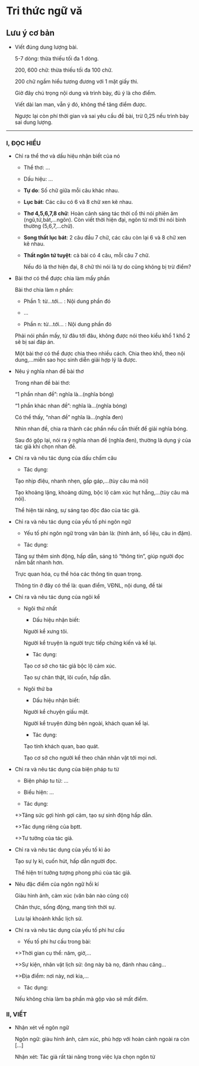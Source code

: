 # Tri thức ngữ vă
## Lưu ý cơ bản

- Viết đúng dung lượng bài.
    
    <aside>
    
    5-7 dòng: thừa thiếu tối đa 1 dòng.
    
    200, 600 chữ: thừa thiếu tối đa 100 chữ.
    
    200 chữ ngầm hiểu tương đương với 1 mặt giấy thi.
    
    </aside>
    
    Giờ đây chú trọng nội dung và trình bày, đủ ý là cho điểm.
    
    Viết dài lan man, vẫn ý đó, không thể tăng điểm được.
    
    Ngược lại còn phí thời gian và sai yêu cầu đề bài, trừ 0,25 nếu trình bày sai dung lượng.
    

---

### I, ĐỌC HIỂU

- Chỉ ra thể thơ và dấu hiệu nhận biết của nó
    
    <aside>
    
    - Thể thơ: …
    
    - Dấu hiệu: …
    
    </aside>
    
    - **Tự do**: Số chữ giữa mỗi câu khác nhau.
    - **Lục bát**: Các câu có 6 và 8 chữ xen kẽ nhau.
    - **Thơ 4,5,6,7,8 chữ**: 
    Hoàn cảnh sáng tác thời cổ thì nói phiên âm (ngũ,tứ,bát,…ngôn).
    Còn viết thời hiện đại, ngôn từ mới thì nói bình thường (5,6,7,…chữ).
    - **Song thất lục bát**: 2 câu đầu 7 chữ, các câu còn lại 6 và 8 chữ xen kẽ nhau.
    - **Thất ngôn tứ tuyệt**: cả bài có 4 câu, mỗi câu 7 chữ.
        
        Nếu đó là thơ hiện đại, 8 chữ thì nói là tự do cũng không bị trừ điểm?
        
- Bài thơ có thể được chia làm mấy phần
    
    <aside>
    
    Bài thơ chia làm n phần:
    
    - Phần 1: từ…tới… : Nội dung phần đó
    
    - …
    - Phần n: từ…tới… : Nội dung phần đó
    
    </aside>
    
    Phải nói phần mấy, từ đâu tới đâu, không được nói theo kiểu khổ 1 khổ 2 sẽ bị sai đáp án. 
    
    Một bài thơ có thể được chia theo nhiều cách. Chia theo khổ, theo nội dung,…miễn sao học sinh diễn giải hợp lý là được.
    
- Nêu ý nghĩa nhan đề bài thơ
    
    <aside>
    
    Trong nhan đề bài thơ:
    
    “1 phần nhan đề”: nghĩa là…(nghĩa bóng)
    
    “1 phần khác nhan đề”: nghĩa là…(nghĩa bóng)
    
    Có thể thấy, “nhan đề” nghĩa là…(nghĩa đen)
    
    </aside>
    
    Nhìn nhan đề, chia ra thành các phần nếu cần thiết để giải nghĩa bóng.
    
    Sau đó gộp lại, nói ra ý nghĩa nhan đề (nghĩa đen), thường là dụng ý của tác giả khi chọn nhan đề.
    
- Chỉ ra và nêu tác dụng của dấu chấm câu
    
    <aside>
    
    - Tác dụng:
    
    Tạo nhịp điệu, nhanh nhẹn, gấp gáp,…(tùy câu mà nói)
    
    Tạo khoảng lặng, khoảng dừng, bộc lộ cảm xúc hụt hẫng,…(tùy câu mà nói).
    
    Thể hiện tài năng, sự sáng tạo độc đáo của tác giả.
    
    </aside>
    
- Chỉ ra và nêu tác dụng của yếu tố phi ngôn ngữ
    
    <aside>
    
    - Yếu tố phi ngôn ngữ trong văn bản là: (hình ảnh, số liệu, câu in đậm).
    
    - Tác dụng: 
    
    Tăng sự thêm sinh động, hấp dẫn, sáng tỏ “thông tin”, giúp người đọc nắm bắt nhanh hơn.
    
    Trực quan hóa, cụ thể hóa các thông tin quan trọng.
    
    </aside>
    
    Thông tin ở đây có thể là: quan điểm, VĐNL, nội dung, đề tài
    
- Chỉ ra và nêu tác dụng của ngôi kể
    - Ngôi thứ nhất
        
        <aside>
        
        - Dấu hiệu nhận biết:
        
        Người kể xưng tôi.
        
        Người kể truyện là người trực tiếp chứng kiến và kể lại.
        
        - Tác dụng:
        
        Tạo cơ sở cho tác giả bộc lộ cảm xúc.
        
        Tạo sự chân thật, lôi cuốn, hấp dẫn.
        
        </aside>
        
    - Ngôi thứ ba
        
        <aside>
        
        - Dấu hiệu nhận biết:
        
        Người kể chuyện giấu mặt.
        
        Người kể truyện đứng bên ngoài, khách quan kể lại.
        
        - Tác dụng:
        
        Tạo tính khách quan, bao quát.
        
        Tạo cơ sở cho người kể theo chân nhân vật tới mọi nơi.
        
        </aside>
        
- Chỉ ra và nêu tác dụng của biện pháp tu từ
    
    <aside>
    
    - Biện pháp tu từ: …
    
    - Biểu hiện: …
    
    - Tác dụng:
    
    +>Tăng sức gợi hình gợi cảm, tạo sự sinh động hấp dẫn.
    
    +>Tác dụng riêng của bptt.
    
    +>Tư tưởng của tác giả.
    
    </aside>
    
- Chỉ ra và nêu tác dụng của yếu tố kì ảo
    
    <aside>
    
    Tạo sự ly kì, cuốn hút, hấp dẫn người đọc.
    
    Thể hiện trí tưởng tượng phong phú của tác giả.
    
    </aside>
    
- Nêu đặc điểm của ngôn ngữ hồi kí
    
    <aside>
    
    Giàu hình ảnh, cảm xúc (văn bản nào cũng có)
    
    Chân thực, sống động, mang tính thời sự.
    
    Lưu lại khoảnh khắc lịch sử.
    
    </aside>
    
- Chỉ ra và nêu tác dụng của yếu tố phi hư cấu
    
    <aside>
    
    - Yếu tố phi hư cấu trong bài:
    
    +>Thời gian cụ thể: năm, giờ,…
    
    +>Sự kiện, nhân vật lịch sử: ông này bà nọ, đánh nhau căng…
    
    +>Địa điểm: nơi này, nơi kia,…
    
    - Tác dụng:
    
    </aside>
    
    Nếu không chia làm ba phần mà gộp vào sẽ mất điểm.
    

### II, VIẾT

- Nhận xét về ngôn ngữ
    
    <aside>
    
    Ngôn ngữ: giàu hình ảnh, cảm xúc, phù hợp với hoàn cảnh ngoài ra còn […]
    
    Nhận xét: Tác giả rất tài năng trong việc lựa chọn ngôn từ
    
    </aside>